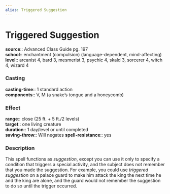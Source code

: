 ```yaml
---
alias: Triggered Suggestion
---
```


# Triggered Suggestion 

**source**:: Advanced Class Guide pg. 197  
**school**:: enchantment (compulsion) (language-dependent, mind-affecting)
**level**:: arcanist 4, bard 3, mesmerist 3, psychic 4, skald 3, sorcerer 4, witch 4, wizard 4

### Casting 

**casting-time**:: 1 standard action  
**components**:: V, M (a snake’s tongue and a honeycomb)

### Effect 

**range**:: close (25 ft. + 5 ft./2 levels)  
**target**:: one living creature  
**duration**:: 1 day/level or until completed  
**saving-throw**:: Will negates
**spell-resistance**:: yes

### Description 

This spell functions as *suggestion*, except you can use it only to specify a condition that triggers a special activity, and the subject does not remember that you made the suggestion. For example, you could use *triggered suggestion* on a palace guard to make him attack the king the next time he and the king are alone, and the guard would not remember the suggestion to do so until the trigger occurred.
